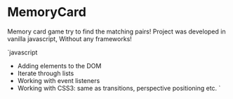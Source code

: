 # MemoryCard

Memory card game try to find the matching pairs!
Project was developed in vanilla javascript, Without any frameworks!

`javascript
- Adding elements to the DOM
- Iterate through lists
- Working with event listeners
- Working with CSS3: same as transitions, perspective positioning etc.
`
